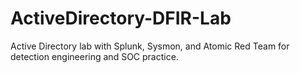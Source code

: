 # ActiveDirectory-DFIR-Lab
Active Directory lab with Splunk, Sysmon, and Atomic Red Team for detection engineering and SOC practice.
